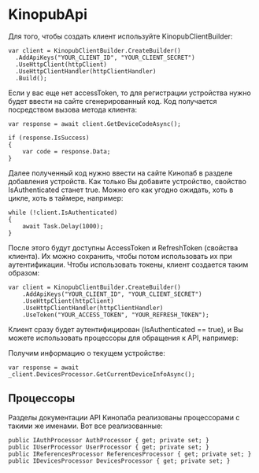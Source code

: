 # KinopubApi
Для того, чтобы создать клиент используйте KinopubClientBuilder:

	var client = KinopubClientBuilder.CreateBuilder()
      .AddApiKeys("YOUR_CLIENT_ID", "YOUR_CLIENT_SECRET")
      .UseHttpClient(httpClient)
      .UseHttpClientHandler(httpClientHandler)
      .Build();

Если у вас еще нет accessToken, то для регистрации устройства нужно будет ввести на сайте сгенерированный код.
Код получается посредством вызова метода клиента:

	var response = await client.GetDeviceCodeAsync();

	if (response.IsSuccess)
	{
		var code = response.Data;
	}
	
Далее полученный код нужно ввести на сайте Кинопаб в разделе добавления устройств.
Как только Вы добавите устройство, свойство IsAuthenticated станет true. Можно его как угодно ожидать, хоть в цикле, хоть в таймере, например:

	while (!client.IsAuthenticated)
	{
		await Task.Delay(1000);
	}
	
После этого будут доступны AccessToken и RefreshToken (свойства клиента). Их можно сохранить, чтобы потом использовать их при аутентификации. 
Чтобы использовать токены, клиент создается таким образом:

	var client = KinopubClientBuilder.CreateBuilder()
		.AddApiKeys("YOUR_CLIENT_ID", "YOUR_CLIENT_SECRET")
		.UseHttpClient(httpClient)
		.UseHttpClientHandler(httpClientHandler)
		.UseToken("YOUR_ACCESS_TOKEN", "YOUR_REFRESH_TOKEN");
		
Клиент сразу будет аутентифицирован (IsAuthenticated == true), и Вы можете использовать процессоры для обращения к API, например:

Получим информацию о текущем устройстве:

	var response = await _client.DevicesProcessor.GetCurrentDeviceInfoAsync();

## Процессоры
Разделы документации API Кинопаба реализованы процессорами с такими же именами. Вот все реализованные:

	public IAuthProcessor AuthProcessor { get; private set; }
	public IUserProcessor UserProcessor { get; private set; }
	public IReferencesProcessor ReferencesProcessor { get; private set; }
	public IDevicesProcessor DevicesProcessor { get; private set; }
